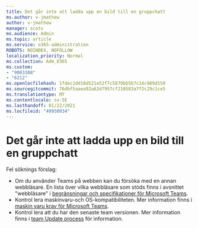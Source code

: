 ```yaml
---
title: Det går inte att ladda upp en bild till en gruppchatt
ms.author: v-jmathew
author: v-jmathew
manager: scotv
ms.audience: Admin
ms.topic: article
ms.service: o365-administration
ROBOTS: NOINDEX, NOFOLLOW
localization_priority: Normal
ms.collection: Adm_O365
ms.custom:
- "9003308"
- "6212"
ms.openlocfilehash: 1fdec1dd18d521e52f7c5879bb5b7c14c989d158
ms.sourcegitcommit: 76dbf5aaea92a62d7957cf210583a7f2c29c1ce5
ms.translationtype: MT
ms.contentlocale: sv-SE
ms.lasthandoff: 01/22/2021
ms.locfileid: "49950034"
---
```

# <a name="cant-upload-an-image-to-a-teams-chat"></a>Det går inte att ladda upp en bild till en gruppchatt

Fel söknings förslag:

- Om du använder Teams på webben kan du försöka med en annan webbläsare. En lista över vilka webbläsare som stöds finns i avsnittet "webbläsare" i [begränsningar och specifikationer för Microsoft Teams](https://docs.microsoft.com/microsoftteams/limits-specifications-teams).
- Kontrol lera maskinvaru-och OS-kompatibiliteten. Mer information finns i [maskin varu krav för Microsoft Teams](https://docs.microsoft.com/microsoftteams/hardware-requirements-for-the-teams-app).
- Kontrol lera att du har den senaste team versionen. Mer information finns i [team Update process](https://docs.microsoft.com/microsoftteams/teams-client-update) för information.
